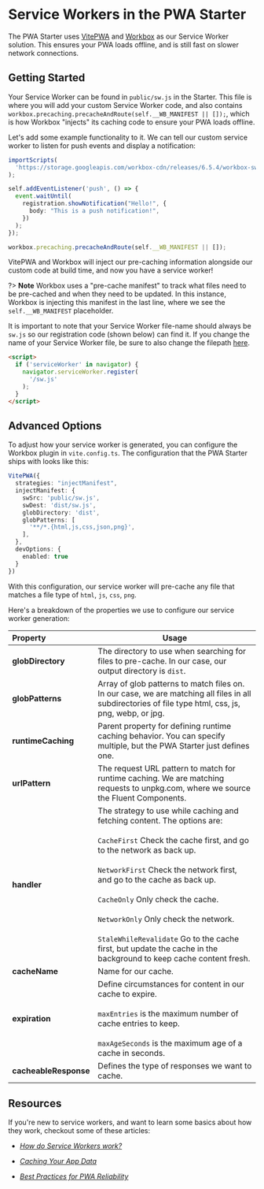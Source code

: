 # Service Workers in the PWA Starter

The PWA Starter uses [VitePWA](https://vite-plugin-pwa.netlify.app/) and [Workbox](https://developers.google.com/web/tools/workbox/) as our Service Worker solution. This ensures your PWA loads offline, and is still fast on slower network connections.


## Getting Started

Your Service Worker can be found in `public/sw.js` in the Starter. This file is where you will add your custom Service Worker code, and also contains `workbox.precaching.precacheAndRoute(self.__WB_MANIFEST || []);`, which is how Workbox "injects" its caching code to ensure your PWA loads offline.

Let's add some example functionality to it. We can tell our custom service worker to listen for push events and display a notification:

```typescript
importScripts(
  'https://storage.googleapis.com/workbox-cdn/releases/6.5.4/workbox-sw.js'
);

self.addEventListener('push', () => {
  event.waitUntil(
    registration.showNotification("Hello!", {
      body: "This is a push notification!",
    })
  );
});

workbox.precaching.precacheAndRoute(self.__WB_MANIFEST || []);
```

VitePWA and Workbox will inject our pre-caching information alongside our custom code at build time, and now you have a service worker!

?> **Note** Workbox uses a "pre-cache manifest" to track what files need to be pre-cached and when they need to be updated. 
In this instance, Workbox is injecting this manifest in the last line, where we see the `self.__WB_MANIFEST` placeholder.

It is important to note that your Service Worker file-name should always be `sw.js` so our registration
code (shown below) can find it. If you change the name of your Service Worker file, be sure to also change the filepath [here](https://github.com/pwa-builder/pwa-starter/blob/main/index.html#L38).

```html
<script>
  if ('serviceWorker' in navigator) {
    navigator.serviceWorker.register(
      '/sw.js'
    );
  }
</script>
```

## Advanced Options

To adjust how your service worker is generated, you can configure the Workbox plugin in `vite.config.ts`. The configuration that the PWA Starter ships with looks like this:

```typescript
VitePWA({
  strategies: "injectManifest",
  injectManifest: {
    swSrc: 'public/sw.js',
    swDest: 'dist/sw.js',
    globDirectory: 'dist',
    globPatterns: [
      '**/*.{html,js,css,json,png}',
    ],
  },
  devOptions: {
    enabled: true
  }
})
```

With this configuration, our service worker will pre-cache any file that matches a file type of `html`, `js`, `css`, `png`.

Here's a breakdown of the properties we use to configure our service worker generation:

| Property |Usage |
| :------|------ |
| **globDirectory** |The directory to use when searching for files to pre-cache. In our case, our output directory is `dist`.|
| **globPatterns** |Array of glob patterns to match files on. In our case, we are matching all files in all subdirectories of file type html, css, js, png, webp, or jpg. |
| **runtimeCaching** | Parent property for defining runtime caching behavior. You can specify multiple, but the PWA Starter just defines one.    |
| **urlPattern** | The request URL pattern to match for runtime caching. We are matching requests to unpkg.com, where we source the Fluent Components.|
| **handler** | The strategy to use while caching and fetching content. The options are: <br><br> `CacheFirst` Check the cache first, and go to the network as back up. <br><br> `NetworkFirst` Check the network first, and go to the cache as back up. <br><br> `CacheOnly` Only check the cache. <br><br> `NetworkOnly` Only check the network. <br><br> `StaleWhileRevalidate` Go to the cache first, but update the cache in the background to keep cache content fresh. |
| **cacheName** | Name for our cache. |
| **expiration** | Define circumstances for content in our cache to expire. <br><br> `maxEntries` is the maximum number of cache entries to keep. <br><br> `maxAgeSeconds` is the maximum age of a cache in seconds. |
| **cacheableResponse** | Defines the type of responses we want to cache. |

## Resources

If you're new to service workers, and want to learn some basics about how they work, checkout some of these articles:

* [*How do Service Workers work?*](https://microsoft.github.io/win-student-devs/#/30DaysOfPWA/core-concepts/04?id=how-do-service-workers-work)

* [*Caching Your App Data*](https://microsoft.github.io/win-student-devs/#/30DaysOfPWA/advanced-capabilities/05)

* [*Best Practices for PWA Reliability*](https://microsoft.github.io/win-student-devs/#/30DaysOfPWA/platforms-practices/04)